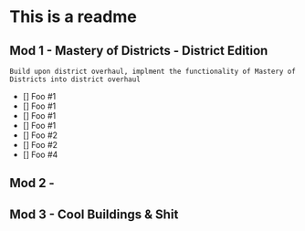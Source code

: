# This is a readme

## Mod 1 - Mastery of Districts - District Edition

	Build upon district overhaul, implment the functionality of Mastery of Districts into district overhaul

- [] Foo #1
- [] Foo #1
- [] Foo #1
- [] Foo #1
- [] Foo #2
- [] Foo #2
- [] Foo #4
 

## Mod 2 - 

## Mod 3 - Cool Buildings & Shit
